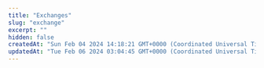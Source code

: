 ```yaml
---
title: "Exchanges"
slug: "exchange"
excerpt: ""
hidden: false
createdAt: "Sun Feb 04 2024 14:18:21 GMT+0000 (Coordinated Universal Time)"
updatedAt: "Tue Feb 06 2024 03:04:45 GMT+0000 (Coordinated Universal Time)"
---
```

